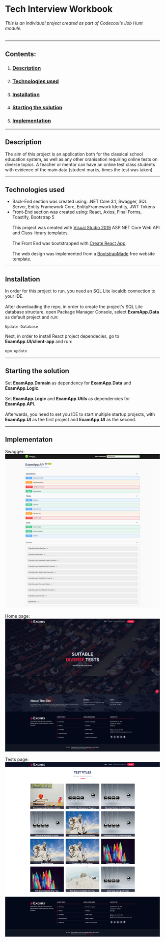 # Tech Interview Workbook

###### This is an individual project created as part of Codecool's Job Hunt module.

---

## Contents:
1. ### [Description](#Description)
2. ### [Technologies used](#Technologies-used)
3. ### [Installation](#Installation)
4. ### [Starting the solution](#Starting-the-soultion)
5. ### [Implementation](#Implementation)
   
---

## Description

The aim of this project is an application both for the classical school education system, as 
well as any other oranisation requiring online tests on diverse topics. 
A teacher or mentor can have an online test class students with evidence of the main data 
(student marks, times the test was taken).

---

## Technologies used

- Back-End section was created using:
.NET Core 3.1, Swagger, SQL Server, Entity Framework Core, EntityFramework Identity, JWT Tokens
- Front-End section was created using:
React, Axios, Final Forms, Toastify, Bootstrap 5
<br/><br/>
This project was created with [Visual Studio 2019](https://visualstudio.microsoft.com/vs/) ASP.NET Core Web API and Class library templates.
<br/><br/>
The Front End was bootstrapped with [Create React App](https://github.com/facebook/create-react-app).
<br/><br/>
The web design was implemented from a [BootstrapMade](https://bootstrapmade.com/free-website-templates/) free website template.

---

## Installation

In order for this project to run, you need an SQL Lite localdb connection to your IDE.
<br/><br/>
After downloading the repo, in order to create the project's SQL Lite database structure, 
open Package Manager Console, select __ExamApp.Data__ as default project and run:
```c#
Update-Database
```

Next, in order to install React project dependecies, go to __ExamApp.UI/client-app__ and run:
```javascript
npm update
```

---

## Starting the solution

Set __ExamApp.Domain__ as dependency for __ExamApp.Data__ and __ExamApp.Logic__.
<br/><br/>
Set __ExamApp.Logic__ and __ExamApp.Utils__ as dependencies for __ExamApp.API__.
<br/><br/>
Afterwards, you need to set you IDE to start multiple startup projects, with __ExamApp.UI__ 
as the first project and __ExamApp.UI__ as the second.

---

## Implementaton

Swagger:
![Swagger](swagger.png)

Home page:
![Home page](homePage.png)

Tests page:
![Mentors page](testsPage.png)